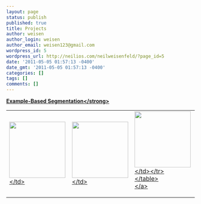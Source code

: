 ```yaml
---
layout: page
status: publish
published: true
title: Projects
author: weisen
author_login: weisen
author_email: weisen123@gmail.com
wordpress_id: 5
wordpress_url: http://neilios.com/neilweisenfeld/?page_id=5
date: '2011-05-05 01:57:13 -0400'
date_gmt: '2011-05-05 01:57:13 -0400'
categories: []
tags: []
comments: []
---
```

<p><a title="Brain Segmentation" href="http:&#47;&#47;neilweisenfeld.com&#47;wp&#47;projects&#47;brain-segmentation"><strong>Example-Based Segmentation<&#47;strong></p>
<table align="center">
<tr>
<td><img src="http:&#47;&#47;neilweisenfeld.com&#47;wp&#47;wp-content&#47;uploads&#47;2011&#47;05&#47;c-axial-285x300.png" alt="" title="c-axial" width="150"  class="aligncenter size-medium wp-image-226" &#47;><&#47;td>
<td><img src="http:&#47;&#47;neilweisenfeld.com&#47;wp&#47;wp-content&#47;uploads&#47;2011&#47;05&#47;c-coronal-285x300.png" alt="" title="c-coronal" width="150"  class="aligncenter size-medium wp-image-227" &#47;><&#47;td>
<td><img src="http:&#47;&#47;neilweisenfeld.com&#47;wp&#47;wp-content&#47;uploads&#47;2011&#47;05&#47;c-sagittal-285x300.png" alt="" title="c-sagittal" width="150" class="aligncenter size-medium wp-image-228" &#47;><&#47;td><&#47;tr><br />
<&#47;table><br />
<&#47;a></p>
